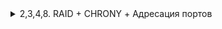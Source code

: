 </details>
 <details>
   <summary>2,3,4,8. RAID + CHRONY + Адресация портов</summary>

- ISP

 ```tcl
apt-get install -y chrony
cat > /etc/chrony.conf <<EOF
server 127.0.0.1 iburst prefer
hwtimestamp *
local stratum 5
allow 0/0
EOF
systemctl enable --now chronyd
systemctl restart chronyd
chronyc sources
chronyc tracking | grep Stratum
```

- HQ-SRV
  
```tcl
lsblk
mdadm --create /dev/md0 --level=0 --raid-devices=2 /dev/sd[b-d]
mdadm --detail -scan --verbose > /etc/mdadm.conf
apt-get update && apt-get install fdisk -y
echo -e "n\n\n\n\nw" | fdisk /dev/md0
mkfs.ext4 /dev/md0p1
echo "/dev/md0p1 /raid ext4 defaults 0 0" >> /etc/fstab
mkdir /raid
mount -a
apt-get install nfs-server -y
mkdir /raid/nfs
chown 99:99 /raid/nfs
chmod 777 /raid/nfs
echo "/raid/nfs 192.168.2.0/28(rw,sync,no_subtree_check)" >> /etc/exports
exportfs -a
exportfs -v
systemctl enable nfs
systemctl restart nfs
apt-get install -y chrony
echo "server 172.16.1.1 iburst prefer" >> /etc/chrony.conf
systemctl enable --now chronyd
systemctl restart chronyd
```

```

- HQ-CLI

```tcl
apt-get update && apt-get install nfs-common -y
mkdir -p /mnt/nfs
echo "192.168.1.10:/raid/nfs /mnt/nfs nfs intr,soft,_netdev,x-systemd.automount 0 0" >> /etc/fstab
mount -a
mount -v
touch /mnt/nfs/test
ls /raid/nfs
apt-get install -y chrony
echo "server 172.16.1.1 iburst prefer" >> /etc/chrony.conf
systemctl enable --now chronyd
systemctl restart chronyd
```

- HQ-RTR

```tcl
enable
configure terminal
ntp server 172.16.1.1
clock timezone UTC 5
exit
write memory
iptables -t nat -A PREROUTING -p tcp -d 172.16.1.4 --dport 8080 -j DNAT --to-destination 192.168.1.10:80
iptables -t nat -A PREROUTING -p tcp -d 172.16.1.4 --dport 2026 -j DNAT --to-destination 192.168.1.10:2026
iptables -t nat -A POSTROUTING -j MASQUERADE
```

```

- BR-RTR

```tcl
enable
configure terminal
ntp server 172.16.2.1
clock timezone UTC 5
exit
write memory
iptables -t nat -A PREROUTING -p tcp -d 172.16.2.5 --dport 8080 -j DNAT --to-destination 192.168.3.10:8080
iptables -t nat -A PREROUTING -p tcp -d 172.16.2.5 --dport 2026 -j DNAT --to-destination 192.168.3.10:2026
iptables -t nat -A POSTROUTING -j MASQUERADE
```

```

- BR-SRV

```tcl
apt-get install -y chrony
echo "server 172.16.1.1 iburst prefer" >> /etc/chrony.conf
systemctl enable --now chronyd
systemctl restart chronyd
```
